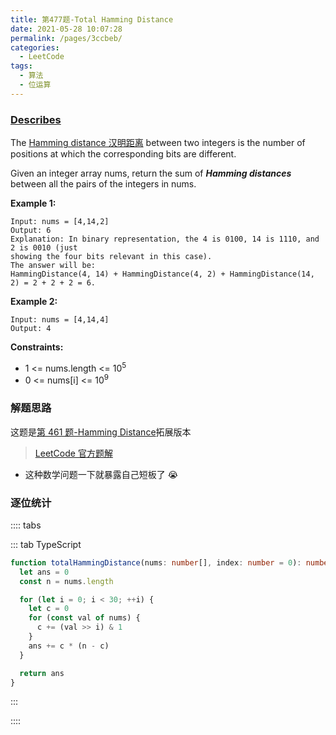 ```yaml
---
title: 第477题-Total Hamming Distance
date: 2021-05-28 10:07:28
permalink: /pages/3ccbeb/
categories:
  - LeetCode
tags:
  - 算法
  - 位运算
---
```


### [Describes](https://leetcode-cn.com/problems/hamming-distance/)

The [Hamming distance 汉明距离](https://baike.baidu.com/item/%E6%B1%89%E6%98%8E%E8%B7%9D%E7%A6%BB) between two integers is the number of positions at which the corresponding bits are different.

Given an integer array <span class="span-shadow">nums</span>, return the sum of **_Hamming distances_** between all the pairs of the integers in <span class="span-shadow">nums</span>.

<!-- more -->

**Example 1:**

```
Input: nums = [4,14,2]
Output: 6
Explanation: In binary representation, the 4 is 0100, 14 is 1110, and 2 is 0010 (just
showing the four bits relevant in this case).
The answer will be:
HammingDistance(4, 14) + HammingDistance(4, 2) + HammingDistance(14, 2) = 2 + 2 + 2 = 6.
```

**Example 2:**

```
Input: nums = [4,14,4]
Output: 4
```

**Constraints:**

- <span class="span-shadow">1 <= nums.length <= 10<sup>5</sup></span>
- <span class="span-shadow">0 <= nums[i] <= 10<sup>9</sup></span>

### 解题思路

这题是[第 461 题-Hamming Distance](https://yao-zhixiang.top/pages/7dd8b3/)拓展版本

> [LeetCode 官方题解](https://leetcode-cn.com/problems/total-hamming-distance/solution/yi-ming-ju-chi-zong-he-by-leetcode-solut-t0ev/)

- 这种数学问题一下就暴露自己短板了 😭

### 逐位统计

:::: tabs

::: tab TypeScript

```TypeScript
function totalHammingDistance(nums: number[], index: number = 0): number {
  let ans = 0
  const n = nums.length

  for (let i = 0; i < 30; ++i) {
    let c = 0
    for (const val of nums) {
      c += (val >> i) & 1
    }
    ans += c * (n - c)
  }

  return ans
}
```

:::

::::
